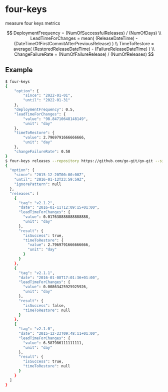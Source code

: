 # four-keys

measure four keys metrics

$$
DeploymentFrequency = (NumOfSuccessfulReleases) / (NumOfDays)
\\
LeadTimeForChanges = mean( (ReleaseDateTime) - (DateTimeOfFirstCommitAfterPreviousRelease) )
\\
TimeToRestore = average( (RestoredReleaseDateTime) - (FailureReleaseDateTime) )
\\
ChangeFailureRate = (NumOfFailureRelease) / (NumOfReleases)
$$

## Example

```sh
$ four-keys
{
    "option": {
        "since": "2022-01-01",
        "until": "2022-01-31"
    },
    "deploymentFrequency": 0.5,
    "leadTimeForChanges": {
        "value": "98.84710648148149",
        "unit": "day"
    },
    "timeToRestore": {
        "value": 2.7969791666666666,
        "unit": "day"
    },
    "changeFailureRate": 0.50
}
$ four-keys releases --repository https://github.com/go-git/go-git --since 2015-12-20 --until 2016-01-12 | jq
{
  "option": {
    "since": "2015-12-20T00:00:00Z",
    "until": "2016-01-12T23:59:59Z",
    "ignorePattern": null
  },
  "releases": [
    {
      "tag": "v2.1.2",
      "date": "2016-01-11T12:09:15+01:00",
      "leadTimeForChanges": {
        "value": 0.017638888888888888,
        "unit": "day"
      },
      "result": {
        "isSuccess": true,
        "timeToRestore": {
          "value": 2.7969791666666666,
          "unit": "day"
        }
      }
    },
    {
      "tag": "v2.1.1",
      "date": "2016-01-08T17:01:36+01:00",
      "leadTimeForChanges": {
        "value": 0.00863425925925926,
        "unit": "day"
      },
      "result": {
        "isSuccess": false,
        "timeToRestore": null
      }
    },
    {
      "tag": "v2.1.0",
      "date": "2015-12-23T09:48:11+01:00",
      "leadTimeForChanges": {
        "value": 6.587986111111111,
        "unit": "day"
      },
      "result": {
        "isSuccess": true,
        "timeToRestore": null
      }
    }
  ]
}
```
